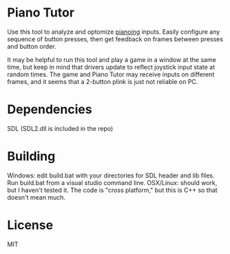 # Piano Tutor
Use this tool to analyze and optomize [pianoing](http://iplaywinner.com/glossary/inputs-technique/piano.html) inputs. Easily configure any sequence of button presses, then get feedback on frames between presses and button order.

It may be helpful to run this tool and play a game in a window at the same time, but keep in mind that drivers update to reflect joystick input state at random times. The game and Piano Tutor may receive inputs on different frames, and it seems that a 2-button plink is just not reliable on PC.

# Dependencies
SDL (SDL2.dll is included in the repo)

# Building
Windows: edit build.bat with your directories for SDL header and lib files. Run build.bat from a visual studio command line.
OSX/Linux: should work, but I haven't tested it. The code is "cross platform," but this is C++ so that doesn't mean much.

# License
MIT
